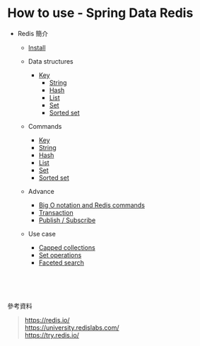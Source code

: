 # How to use - Spring Data Redis

- Redis 簡介
    - [Install](./install.md)
    - Data structures
        - [Key](./key.md)
            - [String](./string.md)
            - [Hash](./hash.md)
            - [List](./list.md)
            - [Set](./set.md)
            - [Sorted set](./sorted_set.md)

    - Commands
        - [Key](./c_key.md)
        - [String](./c_string.md)
        - [Hash](./c_hash.md)
        - [List](./c_list.md)
        - [Set](./c_set.md)
        - [Sorted set](./c_sorted_set.md)
        
    - Advance
        - [Big O notation and Redis commands](./big_o.md)
        - [Transaction](./transaction.md)
        - [Publish / Subscribe](./pub_sub.md)

    - Use case
        - [Capped collections](./capped_collections.md)
        - [Set operations](./set_operations.md)
        - [Faceted search](./faceted_search.md)


<br>
<br>
<br>

參考資料

> https://redis.io/  
> https://university.redislabs.com/  
> https://try.redis.io/